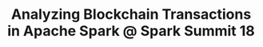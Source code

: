 ---
title: "Analyzing Blockchain Transactions in Apache Spark @ Spark Summit 18"
description: "In this presentation I showed a simple way of leveraging Spark's GraphX and GraphFrames for analyzing the transaction graph of Bitcoin transactions. Real data was used."
link: "https://databricks.com/speaker/jiri-kremser"
tags: ["spark", "SAIS", "openshift", "bitcoin"]
weight: 30
draft: false
---